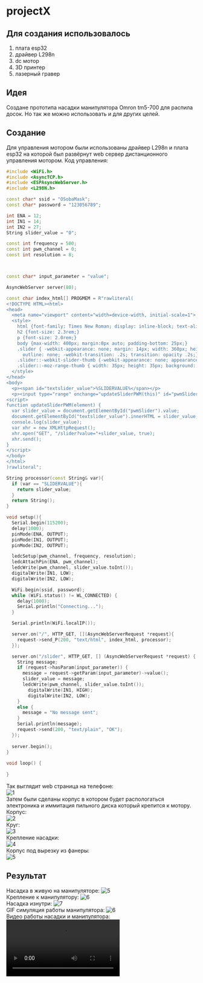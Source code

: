 # projectX
## Для создания использовалось
1. плата esp32
2. драйвер L298n
3. dc мотор
4. 3D принтер
5. лазерный гравер

## Идея
Создане прототипа насадки манипулятора Omron tm5-700 для распила досок. Но так же можно использовать и для других целей.

## Создание
Для управления мотором были использованы драйвер L298n и плата esp32 на которой был развёрнут web сервер дистанционного управления мотором.
Код управления:
```C++
#include <WiFi.h>
#include <AsyncTCP.h>
#include <ESPAsyncWebServer.h>
#include <L298N.h>

const char* ssid = "OSobaMask";
const char* password = "123056789";

int ENA = 12;
int IN1 = 14;
int IN2 = 27;
String slider_value = "0";

const int frequency = 500;
const int pwm_channel = 0;
const int resolution = 8;



const char* input_parameter = "value";

AsyncWebServer server(80);

const char index_html[] PROGMEM = R"rawliteral(
<!DOCTYPE HTML><html>
<head>
  <meta name="viewport" content="width=device-width, initial-scale=1">
  <style>
    html {font-family: Times New Roman; display: inline-block; text-align: center;}
    h2 {font-size: 2.3rem;}
    p {font-size: 2.0rem;}
    body {max-width: 400px; margin:0px auto; padding-bottom: 25px;}
    .slider { -webkit-appearance: none; margin: 14px; width: 360px; height: 25px; background: #4000ff;
      outline: none; -webkit-transition: .2s; transition: opacity .2s;}
    .slider::-webkit-slider-thumb {-webkit-appearance: none; appearance: none; width: 35px; height: 35px; background:#01070a; cursor: pointer;}
    .slider::-moz-range-thumb { width: 35px; height: 35px; background: #01070a; cursor: pointer; } 
  </style>
</head>
<body>
  <p><span id="textslider_value">%SLIDERVALUE%</span></p>
  <p><input type="range" onchange="updateSliderPWM(this)" id="pwmSlider" min="0" max="255" value="%SLIDERVALUE%" step="1" class="slider"></p>
<script>
function updateSliderPWM(element) {
  var slider_value = document.getElementById("pwmSlider").value;
  document.getElementById("textslider_value").innerHTML = slider_value;
  console.log(slider_value);
  var xhr = new XMLHttpRequest();
  xhr.open("GET", "/slider?value="+slider_value, true);
  xhr.send();
}
</script>
</body>
</html>
)rawliteral";

String processor(const String& var){
  if (var == "SLIDERVALUE"){
    return slider_value;
  }
  return String();
}

void setup(){
  Serial.begin(115200);
  delay(1000);
  pinMode(ENA, OUTPUT);
  pinMode(IN1, OUTPUT);
  pinMode(IN2, OUTPUT);

  ledcSetup(pwm_channel, frequency, resolution);
  ledcAttachPin(ENA, pwm_channel);
  ledcWrite(pwm_channel, slider_value.toInt());
  digitalWrite(IN1, LOW);
  digitalWrite(IN2, LOW);

  WiFi.begin(ssid, password);
  while (WiFi.status() != WL_CONNECTED) {
    delay(1000);
    Serial.println("Connecting...");
  }

  Serial.println(WiFi.localIP());

  server.on("/", HTTP_GET, [](AsyncWebServerRequest *request){
    request->send_P(200, "text/html", index_html, processor);
  });

  server.on("/slider", HTTP_GET, [] (AsyncWebServerRequest *request) {
    String message;
    if (request->hasParam(input_parameter)) {
      message = request->getParam(input_parameter)->value();
      slider_value = message;
      ledcWrite(pwm_channel, slider_value.toInt());
        digitalWrite(IN1, HIGH);
        digitalWrite(IN2, LOW);
    }
    else {
      message = "No message sent";
    }
    Serial.println(message);
    request->send(200, "text/plain", "OK");
  });
  
  server.begin();
}
  
void loop() {
  
}
```
Так выглядит web страница на телефоне:\
![1](pictures/страница.jpg)\
Затем были сделаны корпус в котором будет распологаться электроника и иммитация пильного диска который крепится к мотору.\
Корпус:\
![2](pictures/корпусV2.jpg)\
Круг:\
![3](pictures/круг.jpg)\
Крепление насадки:\
![4](pictures/креплениенасадкиV2.jpg)\
Корпус под вырезку из фанеры:\
![5](pictures/корпусподфанеруV2.jpg)


## Результат
Насадка в живую на манипуляторе:
![5](pictures/IMG_0111.jpeg)\
Крепление к манипулятору:
![6](pictures/IMG_0112.jpeg)\
Насадка изнутри:
![7](pictures/IMG_0114.jpeg)\
GIF симуляция работы манипулятора:
![6](pictures/RobotLineV2.gif)\
Видео работы насадки и манипулятора:
![7](3535314107526513908.mp4)
